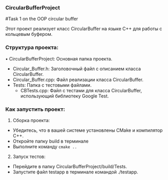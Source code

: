 ### CircularBufferProject
#Task 1 on the OOP circular buffer

Этот проект реализует класс CircularBuffer на языке C++ для работы с кольцевым буфером. 

### Структура проекта:

• CircularBufferProject: Основная папка проекта.
  * Circular_Buffer.h: Заголовочный файл с описанием класса CircularBuffer.
  * Circular_Buffer.cpp: Файл реализации класса CircularBuffer.
  * Tests: Папка с тестовыми файлами.
    * CBTests.cpp: Файл с тестами для класса CircularBuffer, использующий библиотеку Google Test.

### Как запустить проект:

1. Сборка проекта: 
  * Убедитесь, что в вашей системе установлены CMake и компилятор C++.
  * Откройте папку build в терминале
  * Выполните команду ```cmake .. ```

2. Запуск тестов:
  * Перейдите в папку CircularBufferProject/build/Tests.
  * Запустите файл testapp в терминале командой ./testapp.
